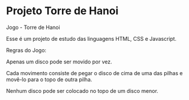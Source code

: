 # Projeto Torre de Hanoi

Jogo - Torre de Hanoi

Esse é um projeto de estudo das linguagens HTML, CSS e Javascript.

Regras do Jogo: 

Apenas um disco pode ser movido por vez.

Cada movimento consiste de pegar o disco de cima de uma das pilhas e movê-lo para o topo de outra pilha.

Nenhum disco pode ser colocado no topo de um disco menor.
